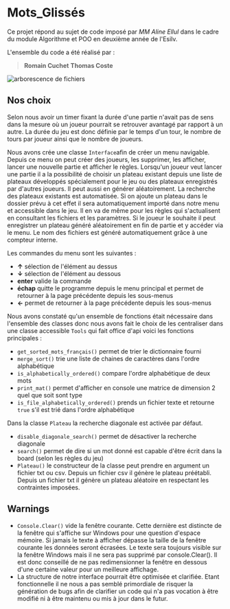 # Mots_Glissés
Ce projet répond au sujet de code imposé par *MM Aline Ellul* dans le cadre du module Algorithme et POO en deuxième année de l'Esilv.

L'ensemble du code a été réalisé par :

> **Romain Cuchet**
>  **Thomas Coste**

![arborescence de fichiers](https://i.ibb.co/dMhDSHg/Diagramme-vierge-1.png)

## Nos choix

Selon nous avoir un timer fixant la durée d'une partie n'avait pas de sens dans la mesure où un joueur pourrait se retrouver avantagé par rapport à un autre. La durée du jeu est donc définie par le temps d'un tour, le nombre de tours par joueur ainsi que le nombre de joueurs.

Nous avons crée une classe `Interface`afin de créer un menu navigable. Depuis ce menu on peut créer des joueurs, les supprimer, les afficher, lancer une nouvelle partie et afficher le règles.  Lorsqu'un joueur veut lancer une partie  il a la possibilité de choisir un plateau existant depuis une liste de plateaux développés spécialement pour le jeu ou des plateaux enregistrés par d'autres joueurs. Il peut aussi en générer aléatoirement. La recherche des plateaux existants est automatisée. Si on ajoute un plateau dans le dossier prévu à cet effet il sera automatiquement importé dans notre menu et accessible dans le jeu. Il en va de même pour les règles qui s'actualisent en consultant les fichiers et les paramètres. Si le joueur le souhaite il peut enregistrer un plateau généré aléatoirement en fin de partie et y accéder via le menu. Le nom des fichiers est généré automatiquement grâce à une compteur interne.

Les commandes du menu sont les suivantes :
 - **↑** sélection de l'élément au dessus
 - **↓** sélection de l'élément au dessous
 - **enter** valide la commande
 - **échap** quitte le programme depuis le menu principal et permet de retourner à la page précédente depuis les sous-menus
 -  **←** permet de retourner à la page précédente depuis les sous-menus

Nous avons constaté qu'un ensemble de fonctions était nécessaire dans l'ensemble des classes donc nous avons fait le choix de les centraliser dans une classe accessible `Tools` qui fait office d'api voici les fonctions principales :

 - `get_sorted_mots_français()` permet de trier le dictionnaire fourni
 - `merge_sort()` trie une liste de chaines de caractères dans l'ordre alphabétique
 - `is_alphabetically_ordered()` compare l'ordre alphabétique de deux mots
 - `print_mat()` permet d'afficher en console une matrice de dimension 2 quel que soit sont type
 - `is_file_alphabetically_ordered()` prends un fichier texte et retourne `true` s'il est trié dans l'ordre alphabétique

Dans la classe `Plateau` la recherche diagonale est activée par défaut.

 - `disable_diagonale_search()` permet de désactiver la recherche diagonale
 - `search()` permet de dire si un mot donné est capable d'être écrit dans la board (selon les règles du jeu)
 - `Plateau()` le constructeur de la classe peut prendre en argument un fichier txt ou csv. Depuis un fichier csv il génère le plateau préétabli. Depuis un fichier txt il génère un plateau aléatoire en respectant les contraintes imposées.
## Warnings
 - `Console.Clear()` vide la fenêtre courante. Cette dernière est distincte de la fenêtre qui s'affiche sur Windows pour une question d'espace mémoire. Si jamais le texte à afficher dépasse la taille de la fenêtre courante les données seront écrasées. Le texte sera toujours visible sur la fenêtre Windows mais il ne sera pas supprimé par console.Clear(). Il est donc conseillé de ne pas redimensionner la fenêtre en dessous d'une certaine valeur pour un meilleure affichage.
 - La structure de notre interface pourrait être optimisée et clarifiée. Etant fonctionnelle il ne nous a pas semblé primordiale de risquer la génération de bugs afin de clarifier un code qui n'a pas vocation à être modifié ni à être maintenu ou mis à jour dans le futur.

